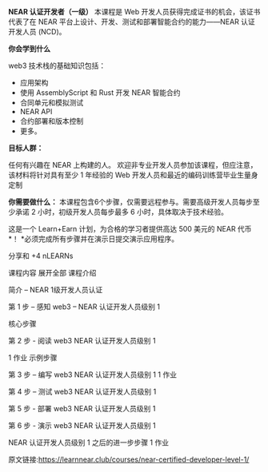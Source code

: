 **NEAR 认证开发者（一级）**
本课程是 Web 开发人员获得完成证书的机会，该证书代表了在 NEAR 平台上设计、开发、测试和部署智能合约的能力——NEAR 认证开发人员 (NCD)。

**你会学到什么**

web3 技术栈的基础知识包括：

* 应用架构
* 使用 AssemblyScript 和 Rust 开发 NEAR 智能合约
* 合同单元和模拟测试
* NEAR API
* 合约部署和版本控制
* 更多。

**目标人群：**

任何有兴趣在 NEAR 上构建的人。
欢迎非专业开发人员参加该课程，但应注意，该材料将针对具有至少 1 年经验的 Web 开发人员和最近的编码训练营毕业生量身定制

**你需要做什么：**
本课程包含6个步骤，仅需要远程参与。需要高级开发人员每步至少承诺 2 小时，初级开发人员每步最多 6 小时，具体取决于技术经验。

这是一个 Learn+Earn 计划，为合格的学习者提供高达 500 美元的 NEAR 代币*！
*必须完成所有步骤并在演示日提交演示应用程序。

分享和 +4 nLEARNs

课程内容
                                                                                                           展开全部
课程介绍

简介 – NEAR 1级开发人员认证

  第 1 步 – 感知 web3 – NEAR 认证开发人员级别 1

  核心步骤

  第 2 步 - 阅读 web3 NEAR 认证开发人员级别 1

  1 作业
  示例步骤
  
  第 3 步 – 编写 web3 NEAR 认证开发人员级别 1
  1 作业

  第 4 步 – 测试 web3 NEAR 认证开发人员级别 1

  第 5 步 - 部署 web3 NEAR 认证开发人员级别 1

  第 6 步 - 演示 web3 NEAR 认证开发人员级别 1

  NEAR 认证开发人员级别 1 之后的进一步步骤
  1 作业


原文链接:https://learnnear.club/courses/near-certified-developer-level-1/

